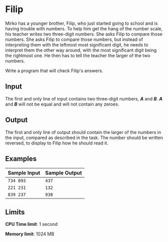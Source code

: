 # Filip

Mirko has a younger brother, Filip, who just started going to school and is having trouble with numbers. To help him get the hang of the number scale, his teacher writes two three-digit numbers. She asks Filip to compare those numbers. She asks Filip to compare those numbers, but instead of interpreting them with the leftmost most significant digit, he needs to interpret them the other way around, with the most significant digit being the rightmost one. He then has to tell the teacher the larger of the two numbers.

Write a program that will check Filip's answers.

## Input

The first and only line of input contains two three-digit numbers, _**A**_ and _**B**_. _**A**_ and _**B**_ will not be equal and will not contain any zeroes. 

## Output

The first and only line of output should contain the larger of the numbers in the input, compared as described in the task. The number should be written reversed, to display to Filip how he should read it.

## Examples

Sample Input | Sample Output
-|-
`734 893` | `437`
`221 231` | `132`
`839 237` | `938`

## Limits

**CPU Time limit**: 1 second

**Memory limit**: 1024 MB
